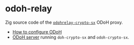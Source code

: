 # odoh-relay

Zig source code of the [`odohrelay-crypto-sx`](https://github.com/DNSCrypt/dnscrypt-resolvers/blob/master/v3/odoh.md) ODoH proxy.

- [How to configure ODoH](https://github.com/DNSCrypt/dnscrypt-proxy/wiki/Oblivious-DoH)
- [ODoH server](https://github.com/jedisct1/doh-server) running `doh-crypto-sx` and `odoh-crypto-sx`.
